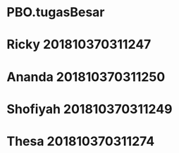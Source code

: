 # PBO.tugasBesar
# Ricky     201810370311247
# Ananda    201810370311250
# Shofiyah  201810370311249
# Thesa     201810370311274
